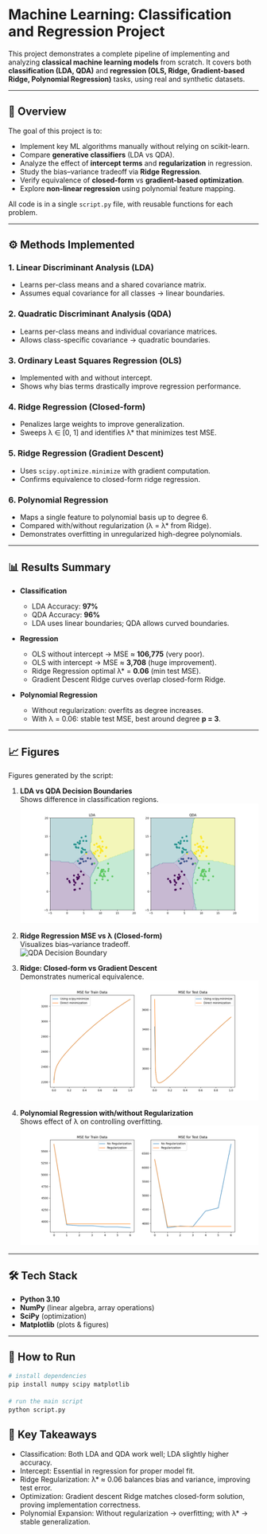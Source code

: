 # Machine Learning: Classification and Regression Project

This project demonstrates a complete pipeline of implementing and analyzing **classical machine learning models** from scratch. It covers both **classification (LDA, QDA)** and **regression (OLS, Ridge, Gradient-based Ridge, Polynomial Regression)** tasks, using real and synthetic datasets.  

---

## 📌 Overview

The goal of this project is to:
- Implement key ML algorithms manually without relying on scikit-learn.  
- Compare **generative classifiers** (LDA vs QDA).  
- Analyze the effect of **intercept terms** and **regularization** in regression.  
- Study the bias–variance tradeoff via **Ridge Regression**.  
- Verify equivalence of **closed-form** vs **gradient-based optimization**.  
- Explore **non-linear regression** using polynomial feature mapping.  

All code is in a single `script.py` file, with reusable functions for each problem.

---

## ⚙️ Methods Implemented

### 1. **Linear Discriminant Analysis (LDA)**
- Learns per-class means and a shared covariance matrix.  
- Assumes equal covariance for all classes → linear boundaries.  

### 2. **Quadratic Discriminant Analysis (QDA)**
- Learns per-class means and individual covariance matrices.  
- Allows class-specific covariance → quadratic boundaries.  

### 3. **Ordinary Least Squares Regression (OLS)**
- Implemented with and without intercept.  
- Shows why bias terms drastically improve regression performance.  

### 4. **Ridge Regression (Closed-form)**
- Penalizes large weights to improve generalization.  
- Sweeps λ ∈ [0, 1] and identifies λ\* that minimizes test MSE.  

### 5. **Ridge Regression (Gradient Descent)**
- Uses `scipy.optimize.minimize` with gradient computation.  
- Confirms equivalence to closed-form ridge regression.  

### 6. **Polynomial Regression**
- Maps a single feature to polynomial basis up to degree 6.  
- Compared with/without regularization (λ = λ\* from Ridge).  
- Demonstrates overfitting in unregularized high-degree polynomials.  

---

## 📊 Results Summary

- **Classification**
  - LDA Accuracy: **97%**  
  - QDA Accuracy: **96%**  
  - LDA uses linear boundaries; QDA allows curved boundaries.  

- **Regression**
  - OLS without intercept → MSE ≈ **106,775** (very poor).  
  - OLS with intercept → MSE ≈ **3,708** (huge improvement).  
  - Ridge Regression optimal λ\* = **0.06** (min test MSE).  
  - Gradient Descent Ridge curves overlap closed-form Ridge.  

- **Polynomial Regression**
  - Without regularization: overfits as degree increases.  
  - With λ = 0.06: stable test MSE, best around degree **p = 3**.  

---

## 📈 Figures

Figures generated by the script:

1. **LDA vs QDA Decision Boundaries**  
   Shows difference in classification regions.  
   ![LDA Decision Boundary](figures/lda_qda_boundaries.png)

2. **Ridge Regression MSE vs λ (Closed-form)**  
   Visualizes bias–variance tradeoff.  
   ![QDA Decision Boundary](figures/ridge_mse_curves.png)

3. **Ridge: Closed-form vs Gradient Descent**  
   Demonstrates numerical equivalence.  
   ![Ridge Regression Without Intercept](figures/ridge_direct_vs_gd.png)

4. **Polynomial Regression with/without Regularization**  
   Shows effect of λ on controlling overfitting.  
   ![Ridge Regression With Intercept](figures/poly_regression_mse.png)

---

## 🛠️ Tech Stack

- **Python 3.10**  
- **NumPy** (linear algebra, array operations)  
- **SciPy** (optimization)  
- **Matplotlib** (plots & figures)  

---

## 🚀 How to Run

```bash
# install dependencies
pip install numpy scipy matplotlib

# run the main script
python script.py
```

## 🎯 Key Takeaways

- Classification: Both LDA and QDA work well; LDA slightly higher accuracy.
- Intercept: Essential in regression for proper model fit.
- Ridge Regularization: λ* ≈ 0.06 balances bias and variance, improving test error.
- Optimization: Gradient descent Ridge matches closed-form solution, proving implementation correctness.
- Polynomial Expansion: Without regularization → overfitting; with λ* → stable generalization.
